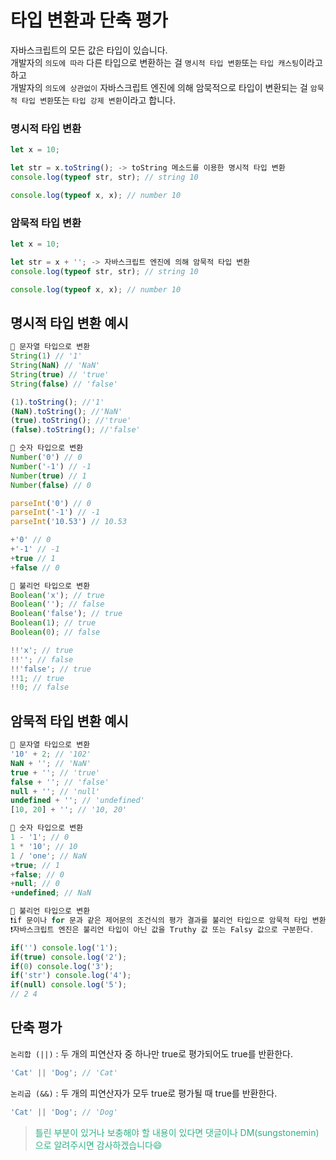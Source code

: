 # 타입 변환과 단축 평가

자바스크립트의 모든 값은 타입이 있습니다.  
개발자의 `의도에 따라` 다른 타입으로 변환하는 걸 `명시적 타입 변환`또는 `타입 캐스팅`이라고 하고  
개발자의 `의도에 상관없이` 자바스크립트 엔진에 의해 암묵적으로 타입이 변환되는 걸 `암묵적 타입 변환`또는 `타입 강제 변환`이라고 합니다.

### 명시적 타입 변환

```js
let x = 10;

let str = x.toString(); -> toString 메소드를 이용한 명시적 타입 변환
console.log(typeof str, str); // string 10

console.log(typeof x, x); // number 10
```

### 암묵적 타입 변환

```js
let x = 10;

let str = x + ''; -> 자바스크립트 엔진에 의해 암묵적 타입 변환
console.log(typeof str, str); // string 10

console.log(typeof x, x); // number 10
```

## 명시적 타입 변환 예시

```js
📌 문자열 타입으로 변환
String(1) // '1'
String(NaN) // 'NaN'
String(true) // 'true'
String(false) // 'false'

(1).toString(); //'1'
(NaN).toString(); //'NaN'
(true).toString(); //'true'
(false).toString(); //'false'

📌 숫자 타입으로 변환
Number('0') // 0
Number('-1') // -1
Number(true) // 1
Number(false) // 0

parseInt('0') // 0
parseInt('-1') // -1
parseInt('10.53') // 10.53

+'0' // 0
+'-1' // -1
+true // 1
+false // 0

📌 불리언 타입으로 변환
Boolean('x'); // true
Boolean(''); // false
Boolean('false'); // true
Boolean(1); // true
Boolean(0); // false

!!'x'; // true
!!''; // false
!!'false'; // true
!!1; // true
!!0; // false
```

## 암묵적 타입 변환 예시

```js
📌 문자열 타입으로 변환
'10' + 2; // '102'
NaN + ''; // 'NaN'
true + ''; // 'true'
false + ''; // 'false'
null + ''; // 'null'
undefined + ''; // 'undefined'
[10, 20] + ''; // '10, 20'

📌 숫자 타입으로 변환
1 - '1'; // 0
1 * '10'; // 10
1 / 'one'; // NaN
+true; // 1
+false; // 0
+null; // 0
+undefined; // NaN

📌 불리언 타입으로 변환
❗️if 문이나 for 문과 같은 제어문의 조건식의 평가 결과를 불리언 타입으로 암묵적 타입 변환합니다.
❗️자바스크립트 엔진은 불리언 타입이 아닌 값을 Truthy 값 또는 Falsy 값으로 구분한다.

if('') console.log('1');
if(true) console.log('2');
if(0) console.log('3');
if('str') console.log('4');
if(null) console.log('5');
// 2 4
```

## 단축 평가

`논리합 (||)` : 두 개의 피연산자 중 하나만 true로 평가되어도 true를 반환한다.

```js
'Cat' || 'Dog'; // 'Cat'
```

`논리곱 (&&)` : 두 개의 피연산자가 모두 true로 평가될 때 true를 반환한다.

```js
'Cat' || 'Dog'; // 'Dog'
```

> <span style="color: #2EB086">틀린 부분이 있거나 보충해야 할 내용이 있다면 댓글이나 DM(sungstonemin)으로 알려주시면 감사하겠습니다😄</span>
